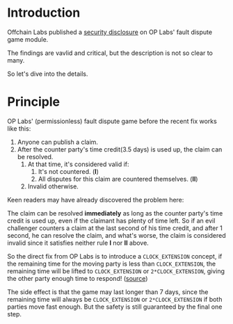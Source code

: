# Introduction

Offchain Labs published a [security disclosure](https://medium.com/offchainlabs/security-disclosure-289a4ad50709) on OP Labs' fault dispute game module.

The findings are vavlid and critical, but the description is not so clear to many.

So let's dive into the details.

# Principle

OP Labs' (permissionless) fault dispute game before the recent fix works like this:
1. Anyone can publish a claim.
2. After the counter party's time credit(3.5 days) is used up, the claim can be resolved. 
   1. At that time, it's considered valid if:
      1. It's not countered. (**I**)
      2. All disputes for this claim are countered themselves. (**II**)
   2. Invalid otherwise.


Keen readers may have already discovered the problem here:

The claim can be resolved **immediately** as long as the counter party's time credit is used up, even if the claimant has plenty of time left. So if an evil challenger counters a claim at the last second of his time credit, and after 1 second, he can resolve the claim, and what's worse, the claim is considered invalid since it satisfies neither rule **I** nor **II** above.

So the direct fix from OP Labs is to introduce a `CLOCK_EXTENSION` concept, if the remaining time for the moving party is less than `CLOCK_EXTENSION`, the remaining time will be lifted to `CLOCK_EXTENSION` or `2*CLOCK_EXTENSION`, giving the other party enough time to respond! ([source](https://github.com/ethereum-optimism/optimism/blob/826a7bdced9d14bbb121aa73161c2108b9097677/packages/contracts-bedrock/src/dispute/FaultDisputeGame.sol#L355-L360))

The side effect is that the game may last longer than 7 days, since the remaining time will always be `CLOCK_EXTENSION` or `2*CLOCK_EXTENSION` if both parties move fast enough. But the safety is still guaranteed by the final one step.